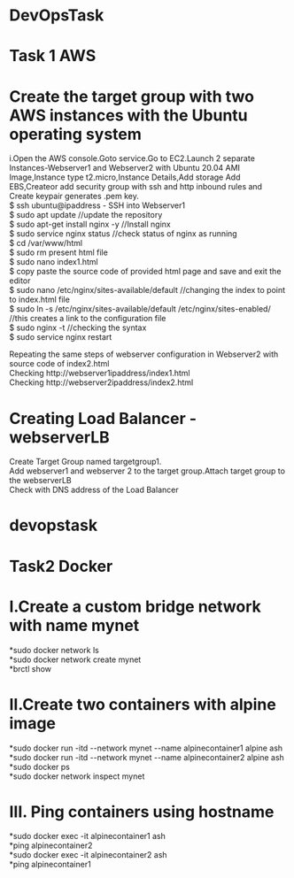 # DevOpsTask
# Task 1 AWS
# Create the target group with two AWS instances with the Ubuntu operating system
i.Open the AWS console.Goto service.Go to EC2.Launch 2 separate Instances-Webserver1 and Webserver2 with Ubuntu 20.04 AMI Image,Instance type t2.micro,Instance Details,Add storage Add EBS,Createor add security group with ssh and http inbound rules and Create keypair generates .pem key. <br/>
$  ssh ubuntu@ipaddress - SSH into Webserver1<br/>
$ sudo apt update //update the repository<br/>
$ sudo apt-get install nginx -y //Install nginx<br/>
$ sudo service nginx status //check status of nginx as running<br/>
$ cd /var/www/html<br/>
$ sudo rm present html file<br/>
$ sudo nano index1.html<br/>
$ copy paste the source code of provided html page and save and exit the editor<br/>
$ sudo nano /etc/nginx/sites-available/default //changing the index to point to index.html file<br/>
$ sudo ln -s /etc/nginx/sites-available/default /etc/nginx/sites-enabled/  //this creates a link to the configuration file<br/>
$ sudo nginx -t //checking the syntax<br/>
$ sudo service nginx restart<br/>

Repeating the same steps of webserver configuration in Webserver2 with source code of index2.html<br/>
Checking http://webserver1ipaddress/index1.html<br/>
Checking http://webserver2ipaddress/index2.html<br/>

# Creating Load Balancer - webserverLB
Create Target Group named targetgroup1.<br/>
Add webserver1 and webserver 2 to the target group.Attach target group to the webserverLB<br/>
Check with DNS address of the Load Balancer<br/>

# devopstask
# Task2 Docker
# I.Create a custom bridge network with name mynet
*sudo docker network ls<br/>
*sudo docker network create mynet<br/>
*brctl show<br/>
# II.Create two containers with alpine image
*sudo docker run -itd --network mynet --name alpinecontainer1 alpine ash<br/>
*sudo docker run -itd --network mynet --name alpinecontainer2 alpine ash<br/>
*sudo docker ps<br/>
*sudo docker network inspect mynet<br/>
# III. Ping containers using hostname
*sudo docker exec -it alpinecontainer1 ash<br/>
*ping alpinecontainer2<br/>
*sudo docker exec -it alpinecontainer2 ash<br/>
*ping alpinecontainer1<br/>
